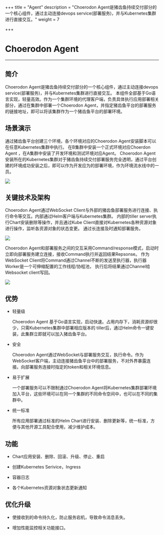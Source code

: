 ﻿+++
title = "Agent"
description = "Choerodon Agent是猪齿鱼持续交付部分的一个核心组件，通过主动连接devops service(部署服务)，并与Kubernetes集群进行直接交互。"
weight = 7

+++

# Choerodon  Agent
---

## 简介

Choerodon Agent是猪齿鱼持续交付部分的一个核心组件，通过主动连接devops service(部署服务)，并与Kubernetes集群进行直接交互。
本组件全部基于Go语言实现，轻量高效。作为一个集群环境的代理客户端，负责具体执行应用部署相关部分，通过在集群中部署一个Choerodon Agent，并指定猪齿鱼平台的部署服务的链接地址，即可以将该集群作为一个猪齿鱼平台的部署环境。

## 场景演示
通过猪齿鱼平台创建三个环境，各个环境对应的Choerodon Agent安装脚本可以在任意Kubernetes集群中执行。
在B集群中安装一个正式环境对应Choerdon Agent ，在A集群中安装了开发环境和测试环境对应Agent。
Choerodon Agent安装所在的Kubernetes集群对于猪齿鱼持续交付部署服务完全透明，通过平台创建的环境成功安装之后，即可以作为开发应为的部署环境，作为环境流水线中的一员。

 ![](/docs/concept/image/p3.png) 


## 关键技术及架构

Choerodon Agent通过WebSocket Client与外部的猪齿鱼部署服务进行连接、执行命令等交互。内部通过Helm客户端与Kubernetes集群。
内部的tiller server执行Chart安装删除等操作，并且通过Kube Client直接对Kubernetes各种资源对象进行操作，监听各资源对象的状态变更。
通过长连接及时通知部署服务。

 ![](/docs/concept/image/p1.png) 


Choerodon Agent和部署服务之间的交互采用Command/response模式，启动时立即向部署服务建立连接，接收Command执行并返回结果Repsonse。
作为WebSocket Client将Command通过Channel不断的发送至执行器，执行器Worker是一个可伸缩配置的工作线程/协程池，
执行后将结果通过Channel给Websocket client写回。

 ![](/docs/concept/image/p2.png) 


## 优势

 - 轻量级
 
      Choerodon Agent 基于Go语言实现，启动快速。占用内存下，消耗资源却很少，只需Kubernetes集群中部署相应版本的  tiller后，通过Helm命令一键安装，此集群立即就可以加入猪齿鱼平台。

 - 安全
 
     Choerodon Agent通过WebSocket与部署服务交互，执行命令。作为WebSocket客户端，主动连接猪齿鱼平台中的部署服务，不对外界暴露连接。向部署服务连接时指定的token和相关环境信息。

 - 易于扩展
 
    一个部署服务可以不限制通过Choerodon Agent将Kubernetes集群部署环境加入平台，这些环境可以在同一个集群的不同命令空间中，也可以在不同的集群中。
 
 - 统一标准
 
     所有应用部署通过标准的Helm Chart进行安装、删除更新等，统一标准，方便与其他开源工具配合使用，减少维护成本。

## 功能

* Chart应用安装、删除、回滚、升级、停止、重启

* 创建Kubernetes Serivice，Ingress

* 容器日志
 
* 各个Kubernetes资源对象状态更新通知

## 优化升级

* 使接收到的命令持久化，防止服务宕机，导致命令消息丢失。

* 增加性能监控相关功能接口。




